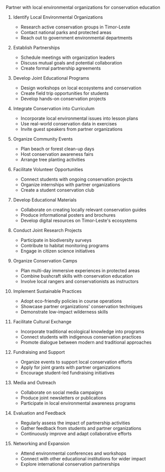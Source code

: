 Partner with local environmental organizations for conservation education

1. Identify Local Environmental Organizations
   - Research active conservation groups in Timor-Leste
   - Contact national parks and protected areas
   - Reach out to government environmental departments

2. Establish Partnerships
   - Schedule meetings with organization leaders
   - Discuss mutual goals and potential collaboration
   - Create formal partnership agreements

3. Develop Joint Educational Programs
   - Design workshops on local ecosystems and conservation
   - Create field trip opportunities for students
   - Develop hands-on conservation projects

4. Integrate Conservation into Curriculum
   - Incorporate local environmental issues into lesson plans
   - Use real-world conservation data in exercises
   - Invite guest speakers from partner organizations

5. Organize Community Events
   - Plan beach or forest clean-up days
   - Host conservation awareness fairs
   - Arrange tree planting activities

6. Facilitate Volunteer Opportunities
   - Connect students with ongoing conservation projects
   - Organize internships with partner organizations
   - Create a student conservation club

7. Develop Educational Materials
   - Collaborate on creating locally relevant conservation guides
   - Produce informational posters and brochures
   - Develop digital resources on Timor-Leste's ecosystems

8. Conduct Joint Research Projects
   - Participate in biodiversity surveys
   - Contribute to habitat monitoring programs
   - Engage in citizen science initiatives

9. Organize Conservation Camps
   - Plan multi-day immersive experiences in protected areas
   - Combine bushcraft skills with conservation education
   - Involve local rangers and conservationists as instructors

10. Implement Sustainable Practices
    - Adopt eco-friendly policies in course operations
    - Showcase partner organizations' conservation techniques
    - Demonstrate low-impact wilderness skills

11. Facilitate Cultural Exchange
    - Incorporate traditional ecological knowledge into programs
    - Connect students with indigenous conservation practices
    - Promote dialogue between modern and traditional approaches

12. Fundraising and Support
    - Organize events to support local conservation efforts
    - Apply for joint grants with partner organizations
    - Encourage student-led fundraising initiatives

13. Media and Outreach
    - Collaborate on social media campaigns
    - Produce joint newsletters or publications
    - Participate in local environmental awareness programs

14. Evaluation and Feedback
    - Regularly assess the impact of partnership activities
    - Gather feedback from students and partner organizations
    - Continuously improve and adapt collaborative efforts

15. Networking and Expansion
    - Attend environmental conferences and workshops
    - Connect with other educational institutions for wider impact
    - Explore international conservation partnerships